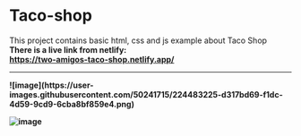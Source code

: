 # Taco-shop

This project contains basic html, css and js example about Taco Shop
<br>
<strong> There is a live link from netlify: <strong>
<br>
https://two-amigos-taco-shop.netlify.app/
<br>

<hr>
![image](https://user-images.githubusercontent.com/50241715/224483225-d317bd69-f1dc-4d59-9cd9-6cba8bf859e4.png)

![image](https://user-images.githubusercontent.com/50241715/224483276-bcdddcaa-47f5-48b5-a0be-21f447c585a2.png)
